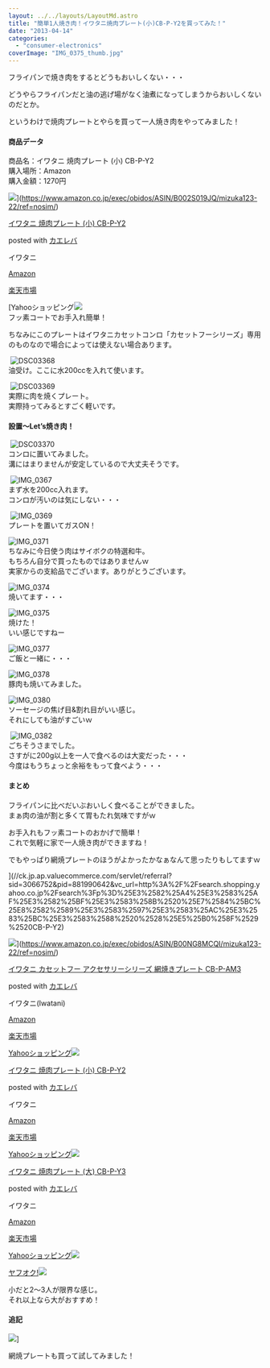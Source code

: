 ```yaml
---
layout: ../../layouts/LayoutMd.astro
title: "簡単1人焼き肉！イワタニ焼肉プレート(小)CB-P-Y2を買ってみた！"
date: "2013-04-14"
categories: 
  - "consumer-electronics"
coverImage: "IMG_0375_thumb.jpg"
---
```


フライパンで焼き肉をするとどうもおいしくない・・・

どうやらフライパンだと油の逃げ場がなく油煮になってしまうからおいしくないのだとか。

というわけで焼肉プレートとやらを買って一人焼き肉をやってみました！

#### 商品データ

商品名：イワタニ 焼肉プレート (小) CB-P-Y2  
購入場所：Amazon  
購入金額：1270円

![](/archive/images/410RLcR758L._SL160_.jpg)](https://www.amazon.co.jp/exec/obidos/ASIN/B002S019JQ/mizuka123-22/ref=nosim/)

[イワタニ 焼肉プレート (小) CB-P-Y2](https://www.amazon.co.jp/exec/obidos/ASIN/B002S019JQ/mizuka123-22/ref=nosim/)

posted with [カエレバ](http://kaereba.com)

イワタニ

[Amazon](http://www.amazon.co.jp/gp/search?keywords=%83C%83%8F%83%5E%83j%20%8F%C4%93%F7%83v%83%8C%81%5B%83g%20%28%8F%AC%29%20CB-P-Y2&__mk_ja_JP=%83J%83%5E%83J%83i&tag=mizuka123-22)

[楽天市場](http://hb.afl.rakuten.co.jp/hgc/032b53ee.4b34c5ee.0f4a541e.f440145e/?pc=http%3A%2F%2Fsearch.rakuten.co.jp%2Fsearch%2Fmall%2F%25E3%2582%25A4%25E3%2583%25AF%25E3%2582%25BF%25E3%2583%258B%2520%25E7%2584%25BC%25E8%2582%2589%25E3%2583%2597%25E3%2583%25AC%25E3%2583%25BC%25E3%2583%2588%2520%2528%25E5%25B0%258F%2529%2520CB-P-Y2%2F-%2Ff.1-p.1-s.1-sf.0-st.A-v.2%3Fx%3D0%26scid%3Daf_ich_link_urltxt%26m%3Dhttp%3A%2F%2Fm.rakuten.co.jp%2F)

[Yahooショッピング![](/archive/images/DSC03367.jpg)  
フッ素コートでお手入れ簡単！

ちなみにこのプレートはイワタニカセットコンロ「カセットフーシリーズ」専用のものなので場合によっては使えない場合あります。

 ![DSC03368](/archive/images/DSC03368.jpg "DSC03368")  
油受け。ここに水200ccを入れて使います。

 ![DSC03369](/archive/images/DSC03369.jpg "DSC03369")  
実際に肉を焼くプレート。  
実際持ってみるとすごく軽いです。

#### 設置～Let’s焼き肉！

 ![DSC03370](/archive/images/DSC03370.jpg "DSC03370")  
コンロに置いてみました。  
溝にはまりませんが安定しているので大丈夫そうです。

 ![IMG_0367](/archive/images/IMG_0367.jpg "IMG_0367")  
まず水を200cc入れます。  
コンロが汚いのは気にしない・・・

 ![IMG_0369](/archive/images/IMG_0369.jpg "IMG_0369")  
プレートを置いてガスON！

![IMG_0371](/archive/images/IMG_0371.jpg "IMG_0371")  
ちなみに今日使う肉はサイボクの特選和牛。  
もちろん自分で買ったものではありませんｗ  
実家からの支給品でございます。ありがとうございます。

![IMG_0374](/archive/images/IMG_0374.jpg "IMG_0374")  
焼いてます・・・

![IMG_0375](/archive/images/IMG_0375.jpg "IMG_0375")  
焼けた！  
いい感じですねー

![IMG_0377](/archive/images/IMG_0377.jpg "IMG_0377")  
ご飯と一緒に・・・

![IMG_0378](/archive/images/IMG_0378.jpg "IMG_0378")  
豚肉も焼いてみました。

![IMG_0380](/archive/images/IMG_0380.jpg "IMG_0380")  
ソーセージの焦げ目&割れ目がいい感じ。  
それにしても油がすごいｗ

 ![IMG_0382](/archive/images/IMG_0382.jpg "IMG_0382")  
ごちそうさまでした。  
さすがに200g以上を一人で食べるのは大変だった・・・  
今度はもうちょっと余裕をもって食べよう・・・

#### まとめ

フライパンに比べだいぶおいしく食べることができました。  
まぁ肉の油が割と多くて胃もたれ気味ですがｗ

お手入れもフッ素コートのおかげで簡単！  
これで気軽に家で一人焼き肉ができますね！

でもやっぱり網焼プレートのほうがよかったかなぁなんて思ったりもしてますｗ

](//ck.jp.ap.valuecommerce.com/servlet/referral?sid=3066752&pid=881990642&vc_url=http%3A%2F%2Fsearch.shopping.yahoo.co.jp%2Fsearch%3Fp%3D%25E3%2582%25A4%25E3%2583%25AF%25E3%2582%25BF%25E3%2583%258B%2520%25E7%2584%25BC%25E8%2582%2589%25E3%2583%2597%25E3%2583%25AC%25E3%2583%25BC%25E3%2583%2588%2520%2528%25E5%25B0%258F%2529%2520CB-P-Y2)

[](//ck.jp.ap.valuecommerce.com/servlet/referral?sid=3066752&pid=881990642&vc_url=http%3A%2F%2Fsearch.shopping.yahoo.co.jp%2Fsearch%3Fp%3D%25E3%2582%25A4%25E3%2583%25AF%25E3%2582%25BF%25E3%2583%258B%2520%25E7%2584%25BC%25E8%2582%2589%25E3%2583%2597%25E3%2583%25AC%25E3%2583%25BC%25E3%2583%2588%2520%2528%25E5%25B0%258F%2529%2520CB-P-Y2)

[](//ck.jp.ap.valuecommerce.com/servlet/referral?sid=3066752&pid=881990642&vc_url=http%3A%2F%2Fsearch.shopping.yahoo.co.jp%2Fsearch%3Fp%3D%25E3%2582%25A4%25E3%2583%25AF%25E3%2582%25BF%25E3%2583%258B%2520%25E7%2584%25BC%25E8%2582%2589%25E3%2583%2597%25E3%2583%25AC%25E3%2583%25BC%25E3%2583%2588%2520%2528%25E5%25B0%258F%2529%2520CB-P-Y2)![](/archive/images/61OKdLIFsJL._SL160_.jpg)](https://www.amazon.co.jp/exec/obidos/ASIN/B00NG8MCQI/mizuka123-22/ref=nosim/)

[イワタニ カセットフー アクセサリーシリーズ 網焼きプレート CB-P-AM3](https://www.amazon.co.jp/exec/obidos/ASIN/B00NG8MCQI/mizuka123-22/ref=nosim/)

posted with [カエレバ](http://kaereba.com)

イワタニ(Iwatani)

[Amazon](http://www.amazon.co.jp/gp/search?keywords=%83C%83%8F%83%5E%83j%20%83J%83Z%83b%83g%83t%81%5B%20%83A%83N%83Z%83T%83%8A%81%5B%83V%83%8A%81%5B%83Y%20%96%D4%8F%C4%82%AB%83v%83%8C%81%5B%83g%20CB-P-AM3&__mk_ja_JP=%83J%83%5E%83J%83i&tag=mizuka123-22)

[楽天市場](http://hb.afl.rakuten.co.jp/hgc/032b53ee.4b34c5ee.0f4a541e.f440145e/?pc=http%3A%2F%2Fsearch.rakuten.co.jp%2Fsearch%2Fmall%2F%25E3%2582%25A4%25E3%2583%25AF%25E3%2582%25BF%25E3%2583%258B%2520%25E3%2582%25AB%25E3%2582%25BB%25E3%2583%2583%25E3%2583%2588%25E3%2583%2595%25E3%2583%25BC%2520%25E3%2582%25A2%25E3%2582%25AF%25E3%2582%25BB%25E3%2582%25B5%25E3%2583%25AA%25E3%2583%25BC%25E3%2582%25B7%25E3%2583%25AA%25E3%2583%25BC%25E3%2582%25BA%2520%25E7%25B6%25B2%25E7%2584%25BC%25E3%2581%258D%25E3%2583%2597%25E3%2583%25AC%25E3%2583%25BC%25E3%2583%2588%2520CB-P-AM3%2F-%2Ff.1-p.1-s.1-sf.0-st.A-v.2%3Fx%3D0%26scid%3Daf_ich_link_urltxt%26m%3Dhttp%3A%2F%2Fm.rakuten.co.jp%2F)

[Yahooショッピング![](/archive/images/410RLcR758L._SL160_.jpg)](//ck.jp.ap.valuecommerce.com/servlet/referral?sid=3066752&pid=881990642&vc_url=http%3A%2F%2Fsearch.shopping.yahoo.co.jp%2Fsearch%3Fp%3D%25E3%2582%25A4%25E3%2583%25AF%25E3%2582%25BF%25E3%2583%258B%2520%25E3%2582%25AB%25E3%2582%25BB%25E3%2583%2583%25E3%2583%2588%25E3%2583%2595%25E3%2583%25BC%2520%25E3%2582%25A2%25E3%2582%25AF%25E3%2582%25BB%25E3%2582%25B5%25E3%2583%25AA%25E3%2583%25BC%25E3%2582%25B7%25E3%2583%25AA%25E3%2583%25BC%25E3%2582%25BA%2520%25E7%25B6%25B2%25E7%2584%25BC%25E3%2581%258D%25E3%2583%2597%25E3%2583%25AC%25E3%2583%25BC%25E3%2583%2588%2520CB-P-AM3)

[イワタニ 焼肉プレート (小) CB-P-Y2](https://www.amazon.co.jp/exec/obidos/ASIN/B002S019JQ/mizuka123-22/ref=nosim/)

posted with [カエレバ](http://kaereba.com)

イワタニ

[Amazon](http://www.amazon.co.jp/gp/search?keywords=%83C%83%8F%83%5E%83j%20%8F%C4%93%F7%83v%83%8C%81%5B%83g%20%28%8F%AC%29%20CB-P-Y2&__mk_ja_JP=%83J%83%5E%83J%83i&tag=mizuka123-22)

[楽天市場](http://hb.afl.rakuten.co.jp/hgc/032b53ee.4b34c5ee.0f4a541e.f440145e/?pc=http%3A%2F%2Fsearch.rakuten.co.jp%2Fsearch%2Fmall%2F%25E3%2582%25A4%25E3%2583%25AF%25E3%2582%25BF%25E3%2583%258B%2520%25E7%2584%25BC%25E8%2582%2589%25E3%2583%2597%25E3%2583%25AC%25E3%2583%25BC%25E3%2583%2588%2520%2528%25E5%25B0%258F%2529%2520CB-P-Y2%2F-%2Ff.1-p.1-s.1-sf.0-st.A-v.2%3Fx%3D0%26scid%3Daf_ich_link_urltxt%26m%3Dhttp%3A%2F%2Fm.rakuten.co.jp%2F)

[Yahooショッピング![](/archive/images/41MJ%2BhepCfL._SL160_.jpg)](//ck.jp.ap.valuecommerce.com/servlet/referral?sid=3066752&pid=881990642&vc_url=http%3A%2F%2Fsearch.shopping.yahoo.co.jp%2Fsearch%3Fp%3D%25E3%2582%25A4%25E3%2583%25AF%25E3%2582%25BF%25E3%2583%258B%2520%25E7%2584%25BC%25E8%2582%2589%25E3%2583%2597%25E3%2583%25AC%25E3%2583%25BC%25E3%2583%2588%2520%2528%25E5%25B0%258F%2529%2520CB-P-Y2)

[イワタニ 焼肉プレート (大) CB-P-Y3](https://www.amazon.co.jp/exec/obidos/ASIN/B001028IWY/mizuka123-22/ref=nosim/)

posted with [カエレバ](http://kaereba.com)

イワタニ

[Amazon](http://www.amazon.co.jp/gp/search?keywords=%83C%83%8F%83%5E%83j%20%8F%C4%93%F7%83v%83%8C%81%5B%83g%20%28%91%E5%29%20CB-P-Y3&__mk_ja_JP=%83J%83%5E%83J%83i&tag=mizuka123-22)

[楽天市場](http://hb.afl.rakuten.co.jp/hgc/032b53ee.4b34c5ee.0f4a541e.f440145e/?pc=http%3A%2F%2Fsearch.rakuten.co.jp%2Fsearch%2Fmall%2F%25E3%2582%25A4%25E3%2583%25AF%25E3%2582%25BF%25E3%2583%258B%2520%25E7%2584%25BC%25E8%2582%2589%25E3%2583%2597%25E3%2583%25AC%25E3%2583%25BC%25E3%2583%2588%2520%2528%25E5%25A4%25A7%2529%2520CB-P-Y3%2F-%2Ff.1-p.1-s.1-sf.0-st.A-v.2%3Fx%3D0%26scid%3Daf_ich_link_urltxt%26m%3Dhttp%3A%2F%2Fm.rakuten.co.jp%2F)

[Yahooショッピング![](//ad.jp.ap.valuecommerce.com/servlet/gifbanner?sid=3066752&pid=881990642)](//ck.jp.ap.valuecommerce.com/servlet/referral?sid=3066752&pid=881990642&vc_url=http%3A%2F%2Fsearch.shopping.yahoo.co.jp%2Fsearch%3Fp%3D%25E3%2582%25A4%25E3%2583%25AF%25E3%2582%25BF%25E3%2583%258B%2520%25E7%2584%25BC%25E8%2582%2589%25E3%2583%2597%25E3%2583%25AC%25E3%2583%25BC%25E3%2583%2588%2520%2528%25E5%25A4%25A7%2529%2520CB-P-Y3)

[ヤフオク!![](//ad.jp.ap.valuecommerce.com/servlet/gifbanner?sid=3066752&pid=881990642)](//ck.jp.ap.valuecommerce.com/servlet/referral?sid=3066752&pid=881990642&vc_url=http%3A%2F%2Fauctions.search.yahoo.co.jp%2Fsearch%3Fvo%3D%26ve%3D%26auccat%3D0%26aucminprice%3D%26aucmaxprice%3D%26aucmin_bidorbuy_price%3D%26aucmax_bidorbuy_price%3D%26loc_cd%3D0%26abatch%3D0%26istatus%3D0%26filtered%3D1%26ei%3DUTF-8%26tab_ex%3Dcommerce%26va%3D%25E3%2582%25A4%25E3%2583%25AF%25E3%2582%25BF%25E3%2583%258B%2520%25E7%2584%25BC%25E8%2582%2589%25E3%2583%2597%25E3%2583%25AC%25E3%2583%25BC%25E3%2583%2588%2520%2528%25E5%25A4%25A7%2529%2520CB-P-Y3)

小だと2～3人が限界な感じ。  
それ以上なら大がおすすめ！

#### 追記

![](http://capture.heartrails.com/150x130/shadow?//mizuka123.net/3557/)]  

網焼プレートも買って試してみました！
